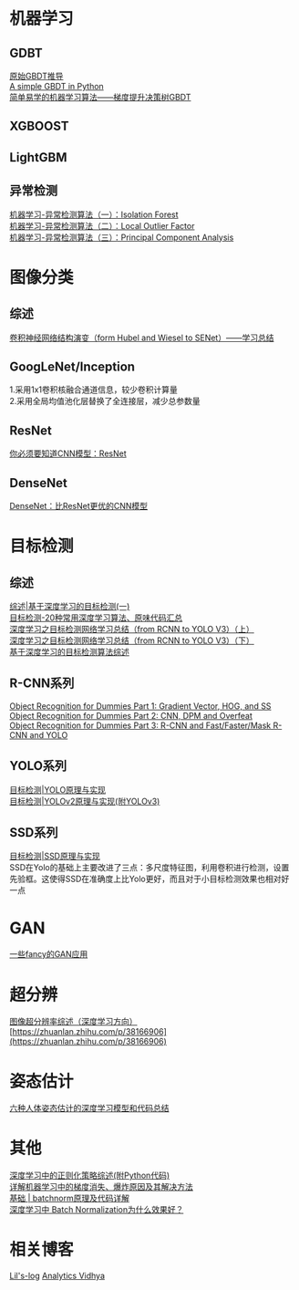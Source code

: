 # 机器学习
## GDBT
[原始GBDT推导](https://blog.csdn.net/yc1203968305/article/details/78251400)<br>
[A simple GBDT in Python](https://github.com/liudragonfly/GBDT)<br>
[简单易学的机器学习算法——梯度提升决策树GBDT](https://blog.csdn.net/google19890102/article/details/51746402)<br>
## XGBOOST
## LightGBM

## 异常检测
[机器学习-异常检测算法（一）：Isolation Forest](https://zhuanlan.zhihu.com/p/27777266)<br>
[机器学习-异常检测算法（二）：Local Outlier Factor](https://zhuanlan.zhihu.com/p/28178476)<br>
[机器学习-异常检测算法（三）：Principal Component Analysis](https://zhuanlan.zhihu.com/p/29091645)<br>


# 图像分类
## 综述
[卷积神经网络结构演变（form Hubel and Wiesel to SENet）——学习总结](https://zhuanlan.zhihu.com/p/34621135)<br>
## GoogLeNet/Inception
1.采用1x1卷积核融合通道信息，较少卷积计算量<br>
2.采用全局均值池化层替换了全连接层，减少总参数量<br>
## ResNet
[你必须要知道CNN模型：ResNet](https://zhuanlan.zhihu.com/p/31852747)<br>
## DenseNet
[DenseNet：比ResNet更优的CNN模型](https://zhuanlan.zhihu.com/p/37189203)<br>

# 目标检测
## 综述
[综述|基于深度学习的目标检测(一)](https://zhuanlan.zhihu.com/p/34325398)<br>
[目标检测-20种常用深度学习算法、原味代码汇总](https://zhuanlan.zhihu.com/p/37056927)<br>
[深度学习之目标检测网络学习总结（from RCNN to YOLO V3）（上）](https://zhuanlan.zhihu.com/p/35724768)<br>
[深度学习之目标检测网络学习总结（from RCNN to YOLO V3）（下）](https://zhuanlan.zhihu.com/p/35731743)<br>
[基于深度学习的目标检测算法综述](https://zhuanlan.zhihu.com/p/36485126)<br>
## R-CNN系列
[Object Recognition for Dummies Part 1: Gradient Vector, HOG, and SS](https://lilianweng.github.io/lil-log/2017/10/29/object-recognition-for-dummies-part-1.html)<br>
[Object Recognition for Dummies Part 2: CNN, DPM and Overfeat](https://lilianweng.github.io/lil-log/2017/12/15/object-recognition-for-dummies-part-2.html)<br>
[Object Recognition for Dummies Part 3: R-CNN and Fast/Faster/Mask R-CNN and YOLO](https://lilianweng.github.io/lil-log/2017/12/31/object-recognition-for-dummies-part-3.html)<br>
## YOLO系列
[目标检测|YOLO原理与实现](https://zhuanlan.zhihu.com/p/32525231)<br>
[目标检测|YOLOv2原理与实现(附YOLOv3)](https://zhuanlan.zhihu.com/p/35325884)<br>

## SSD系列
[目标检测|SSD原理与实现](https://zhuanlan.zhihu.com/p/33544892)<br>
SSD在Yolo的基础上主要改进了三点：多尺度特征图，利用卷积进行检测，设置先验框。这使得SSD在准确度上比Yolo更好，而且对于小目标检测效果也相对好一点<br>

# GAN
[一些fancy的GAN应用](https://zhuanlan.zhihu.com/p/39530883)<br>

# 超分辨
[图像超分辨率综述（深度学习方向）](https://zhuanlan.zhihu.com/p/38181216)<br>
[https://zhuanlan.zhihu.com/p/38166906](https://zhuanlan.zhihu.com/p/38166906)<br>

# 姿态估计
[六种人体姿态估计的深度学习模型和代码总结](https://zhuanlan.zhihu.com/p/38597956)<br>

# 其他
[深度学习中的正则化策略综述(附Python代码)](https://zhuanlan.zhihu.com/p/37120298)<br>
[详解机器学习中的梯度消失、爆炸原因及其解决方法](https://blog.csdn.net/qq_25737169/article/details/78847691)<br>
[基础 | batchnorm原理及代码详解](https://blog.csdn.net/qq_25737169/article/details/79048516)<br>
[深度学习中 Batch Normalization为什么效果好？](https://www.zhihu.com/question/38102762)<br>

# 相关博客
[Lil's-log](https://lilianweng.github.io/lil-log/2018/08/12/from-autoencoder-to-beta-vae.html)
[Analytics Vidhya](https://www.analyticsvidhya.com/blog/)
